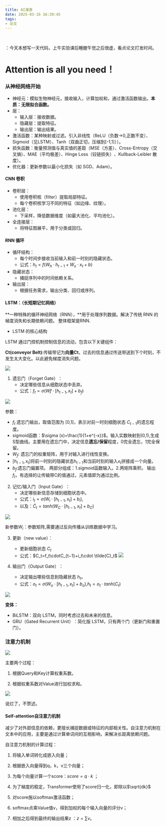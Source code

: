 ```yaml
---
title: AI漫游
date: 2025-03-16 16:39:45
tags:
- 论文
---
```

 <!-- more -->

：今天本想写一天代码，上午实验课后睡醒午觉之后很虚，看点论文打发时间。

# Attention is all you need！

### 从神经网络开始

- ​神经元：模拟生物神经元，接收输入，计算加权和，通过激活函数输出。**本质：无限拟合函数。**
- ​层：
    - ​输入层：接收数据。
    - ​隐藏层：提取特征。
    - ​输出层：输出结果。
- 激活函数：某种映射或过滤。引入非线性（ReLU（负数->0,正数不变）、Sigmoid（见LSTM）、Tanh（双曲正切，压缩到[-1,1]））。
- ​损失函数：衡量预测值与真实值的差距（MSE（方差）、Cross-Entropy（交叉熵）、MAE（平均极差）、​Hinge Loss（铰链损失）​、Kullback-Leibler 散度）。
- ​优化器：更新参数以最小化损失（如 SGD、Adam）。

#### CNN 卷积
- 卷积层：
    - 使用卷积核（filter）提取局部特征。
    - 每个卷积核学习不同的特征（如边缘、纹理）。
- ​池化层：
    - 下采样，降低数据维度（如最大池化、平均池化）。
- ​全连接层：
    - 将特征图展平，用于分类或回归。

#### RNN 循环
- 循环结构：
    - 每个时间步接收当前输入和前一时刻的隐藏状态。
    - 公式：$h_t​=f(W_h​\cdot h_{t−1}​+W_x​\cdot x_t​+b)$
- 隐藏状态：
    - 捕捉序列中的时间依赖关系。
- ​输出层：
    - 根据任务需求，输出分类、回归或序列。





#### LSTM：（长短期记忆网络）

**一种特殊的循环神经网络（RNN），**用于处理序列数据。解决了传统 RNN 的梯度消失和长期依赖问题。
整体框架是RNN.

- LSTM 的核心结构

LSTM 通过门控机制控制信息的流动，包含以下关键组件：

**Ct(conveyor Belt)**:传输带记为**向量Ct**，过去的信息通过传送带送到下个时刻，不发生太大变化。以此避免梯度消失问题。

![](https://pic1.imgdb.cn/item/67d6c2bc88c538a9b5bf42d8.png)

1. ​遗忘门（Forget Gate）​：
    - 决定哪些信息从细胞状态中丢弃。
    - 公式：$f_t​=σ(W_​f\cdot [h_{t−1}​,x_t​]+b_f​)$

![](https://pic1.imgdb.cn/item/67d6bc0888c538a9b5bf4166.png)

参数：
- $f_t$ 遗忘门输出，取值范围为 [0,1]，表示对前一时刻细胞状态 $C_{t−1}$​ 的遗忘程度。
- sigmoid函数：$\sigma (x)=\frac{1}{1+e^{-x}}$。输入实数映射到(0,1),生成S型曲线。主要用在遗忘门中，决定信息**遗忘/保留**程度，0完全遗忘，1完全保留。
- $W_f:$ 遗忘门的权重矩阵，用于对输入进行线性变换。
- $[h_{t-1},x_t]$将前一时刻的隐藏状态$h_{t−1}​$和当前时刻的输入$x_t​$拼接成一个向量。
- $b_f$:遗忘门偏置项。
两部分组成：1.sigmoid函数输入。2.两矩阵乘积。
输出$f_t$，有选择的让传输带C的值通过，元素值即为通过比例。

2. 记忆/输入门（Input Gate）​：
    - 决定哪些新信息存储到细胞状态中。
    - 公式：$i_t​=σ(W_i​\cdot [h_{t−1},x_t​]+b_i​)$,
    - 以及：$\tilde{C}_t​=tanh(W_C​\cdot [h_{t−1}​,x_t​]+b_C​)$

![](https://pic1.imgdb.cn/item/67d6c1e888c538a9b5bf42ab.png)

新参数$W_i$：参数矩阵,需要通过反向传播从训练数据中学习。


3. ​更新（new value）：
    - 更新细胞状态 $C_t$​
    - 公式：$C_t​=f_t​\cdotC_{t−1}​+i_t​\cdot \tilde{C}_t​$
![](https://pic1.imgdb.cn/item/67d6c29f88c538a9b5bf42d1.png)


4. 输出门（Output Gate）​：
    - 决定输出哪些信息到隐藏状态 $h_t$​。
    - 公式：$o_t​=σ(W_o​\cdot[h_{t−1}​,x_t​]+b_o​)$,$h_t​=o_t​\cdot tanh(C_t​)$

![](https://pic1.imgdb.cn/item/67d6c45688c538a9b5bf4314.png)

**变体：**
- BiLSTM：双向 LSTM，同时考虑过去和未来的信息。
​
- GRU（Gated Recurrent Unit）​：简化版 LSTM，只有两个门（更新门和重置门）。

### 注意力机制

![](https://pic1.imgdb.cn/item/67d7d16688c538a9b5bfe337.png)

主要两个过程：

1. 根据Query和Key计算权重系数。

2. 根据权重系数对Value进行加权求和。

![](https://pic1.imgdb.cn/item/67d7d2a488c538a9b5bfe369.png)

说烂了，不赘述。

#### Self-attention自注意力机制

减少了对外部信息的依赖，更擅长捕捉数据或特征的内部相关性。自注意力机制在文本中的应用，主要是通过计算单词间的互相影响，来解决长距离依赖问题。

自注意力机制的计算过程：

1. 将输入单词转化成嵌入向量；

2. 根据嵌入向量得到q，k，v三个向量；

3. 为每个向量计算一个score：$score =q\cdot k$ ；

4. 为了梯度的稳定，Transformer使用了score归一化，即除以$\sqrt{dk}$

5. 对score施以softmax激活函数；

6. softmax点乘Value值v，得到加权的每个输入向量的评分v；

7. 相加之后得到最终的输出结果z ：$z= \sum v$。






